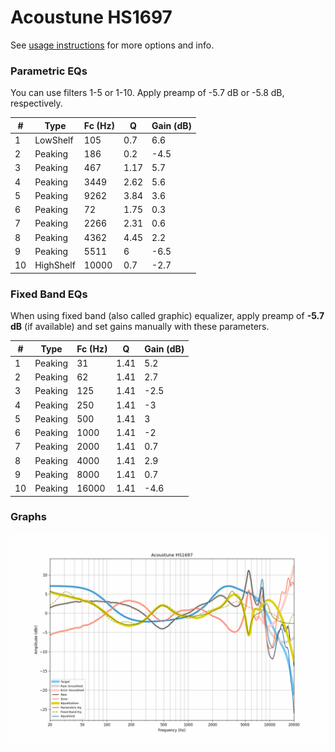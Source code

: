 # Acoustune HS1697
See [usage instructions](https://github.com/jaakkopasanen/AutoEq#usage) for more options and info.

### Parametric EQs
You can use filters 1-5 or 1-10. Apply preamp of -5.7 dB or -5.8 dB, respectively.

|   # | Type      |   Fc (Hz) |    Q |   Gain (dB) |
|-----|-----------|-----------|------|-------------|
|   1 | LowShelf  |       105 | 0.7  |         6.6 |
|   2 | Peaking   |       186 | 0.2  |        -4.5 |
|   3 | Peaking   |       467 | 1.17 |         5.7 |
|   4 | Peaking   |      3449 | 2.62 |         5.6 |
|   5 | Peaking   |      9262 | 3.84 |         3.6 |
|   6 | Peaking   |        72 | 1.75 |         0.3 |
|   7 | Peaking   |      2266 | 2.31 |         0.6 |
|   8 | Peaking   |      4362 | 4.45 |         2.2 |
|   9 | Peaking   |      5511 | 6    |        -6.5 |
|  10 | HighShelf |     10000 | 0.7  |        -2.7 |

### Fixed Band EQs
When using fixed band (also called graphic) equalizer, apply preamp of **-5.7 dB** (if available) and set gains manually with these parameters.

|   # | Type    |   Fc (Hz) |    Q |   Gain (dB) |
|-----|---------|-----------|------|-------------|
|   1 | Peaking |        31 | 1.41 |         5.2 |
|   2 | Peaking |        62 | 1.41 |         2.7 |
|   3 | Peaking |       125 | 1.41 |        -2.5 |
|   4 | Peaking |       250 | 1.41 |        -3   |
|   5 | Peaking |       500 | 1.41 |         3   |
|   6 | Peaking |      1000 | 1.41 |        -2   |
|   7 | Peaking |      2000 | 1.41 |         0.7 |
|   8 | Peaking |      4000 | 1.41 |         2.9 |
|   9 | Peaking |      8000 | 1.41 |         0.7 |
|  10 | Peaking |     16000 | 1.41 |        -4.6 |

### Graphs
![](./Acoustune%20HS1697.png)
